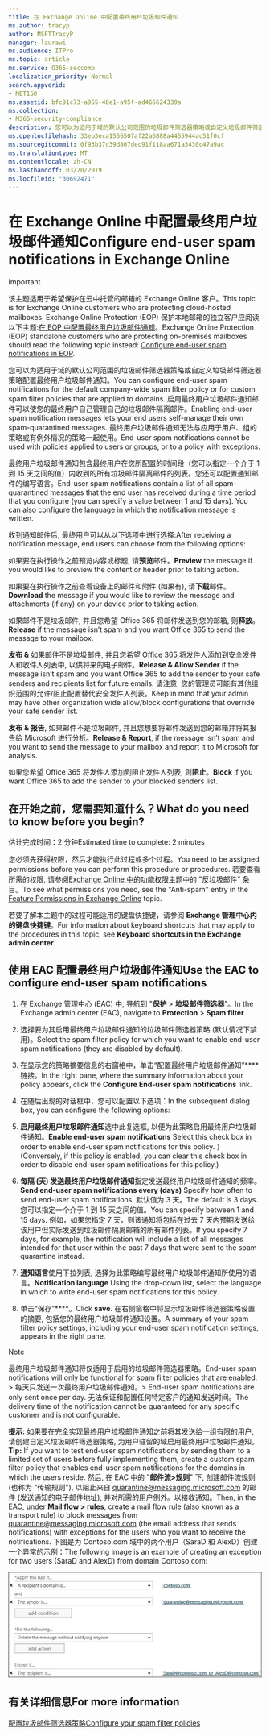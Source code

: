 ```yaml
---
title: 在 Exchange Online 中配置最终用户垃圾邮件通知
ms.author: tracyp
author: MSFTTracyP
manager: laurawi
ms.audience: ITPro
ms.topic: article
ms.service: O365-seccomp
localization_priority: Normal
search.appverid:
- MET150
ms.assetid: bfc91c73-a955-40e1-a95f-ad466624339a
ms.collection:
- M365-security-compliance
description: 您可以为适用于域的默认公司范围的垃圾邮件筛选器策略或自定义垃圾邮件筛选器策略配置最终用户垃圾邮件通知。
ms.openlocfilehash: 33eb3eca1556507af22a6888a4455944ac51f0cf
ms.sourcegitcommit: 0f93b37c39d807dec91f118aa671a3430c47a9ac
ms.translationtype: MT
ms.contentlocale: zh-CN
ms.lasthandoff: 03/20/2019
ms.locfileid: "30692471"
---
```

# <a name="configure-end-user-spam-notifications-in-exchange-online"></a><span data-ttu-id="f23d9-103">在 Exchange Online 中配置最终用户垃圾邮件通知</span><span class="sxs-lookup"><span data-stu-id="f23d9-103">Configure end-user spam notifications in Exchange Online</span></span>

> [!IMPORTANT]
> <span data-ttu-id="f23d9-104">该主题适用于希望保护在云中托管的邮箱的 Exchange Online 客户。</span><span class="sxs-lookup"><span data-stu-id="f23d9-104">This topic is for Exchange Online customers who are protecting cloud-hosted mailboxes.</span></span> <span data-ttu-id="f23d9-105">Exchange Online Protection (EOP) 保护本地邮箱的独立客户应阅读以下主题:[在 EOP 中配置最终用户垃圾邮件通知](configure-end-user-spam-notifications-in-eop.md)。</span><span class="sxs-lookup"><span data-stu-id="f23d9-105">Exchange Online Protection (EOP) standalone customers who are protecting on-premises mailboxes should read the following topic instead: [Configure end-user spam notifications in EOP](configure-end-user-spam-notifications-in-eop.md).</span></span> 
  
<span data-ttu-id="f23d9-106">您可以为适用于域的默认公司范围的垃圾邮件筛选器策略或自定义垃圾邮件筛选器策略配置最终用户垃圾邮件通知。</span><span class="sxs-lookup"><span data-stu-id="f23d9-106">You can configure end-user spam notifications for the default company-wide spam filter policy or for custom spam filter policies that are applied to domains.</span></span> <span data-ttu-id="f23d9-107">启用最终用户垃圾邮件通知邮件可以使您的最终用户自己管理自己的垃圾邮件隔离邮件。</span><span class="sxs-lookup"><span data-stu-id="f23d9-107">Enabling end-user spam notification messages lets your end users self-manage their own spam-quarantined messages.</span></span> <span data-ttu-id="f23d9-108">最终用户垃圾邮件通知无法与应用于用户、组的策略或有例外情况的策略一起使用。</span><span class="sxs-lookup"><span data-stu-id="f23d9-108">End-user spam notifications cannot be used with policies applied to users or groups, or to a policy with exceptions.</span></span>
  
<span data-ttu-id="f23d9-p103">最终用户垃圾邮件通知包含最终用户在您所配置的时间段（您可以指定一个介于 1 到 15 天之间的值）内收到的所有垃圾邮件隔离邮件的列表。您还可以配置通知邮件的编写语言。</span><span class="sxs-lookup"><span data-stu-id="f23d9-p103">End-user spam notifications contain a list of all spam-quarantined messages that the end user has received during a time period that you configure (you can specify a value between 1 and 15 days). You can also configure the language in which the notification message is written.</span></span>
  
<span data-ttu-id="f23d9-111">收到通知邮件后, 最终用户可以从以下选项中进行选择:</span><span class="sxs-lookup"><span data-stu-id="f23d9-111">After receiving a notification message, end users can choose from the following options:</span></span>

<span data-ttu-id="f23d9-112">如果要在执行操作之前预览内容或标题, 请**预览**邮件。</span><span class="sxs-lookup"><span data-stu-id="f23d9-112">**Preview** the message if you would like to preview the content or header prior to taking action.</span></span>

<span data-ttu-id="f23d9-113">如果要在执行操作之前查看设备上的邮件和附件 (如果有), 请**下载**邮件。</span><span class="sxs-lookup"><span data-stu-id="f23d9-113">**Download** the message if you would like to review the message and attachments (if any) on your device prior to taking action.</span></span>

<span data-ttu-id="f23d9-114">如果邮件不是垃圾邮件, 并且您希望 Office 365 将邮件发送到您的邮箱, 则**释放**。</span><span class="sxs-lookup"><span data-stu-id="f23d9-114">**Release** if the message isn’t spam and you want Office 365 to send the message to your mailbox.</span></span>

<span data-ttu-id="f23d9-115">**发布 &** 如果邮件不是垃圾邮件, 并且您希望 Office 365 将发件人添加到安全发件人和收件人列表中, 以供将来的电子邮件。</span><span class="sxs-lookup"><span data-stu-id="f23d9-115">**Release & Allow Sender** if the message isn’t spam and you want Office 365 to add the sender to your safe senders and recipients list for future emails.</span></span> <span data-ttu-id="f23d9-116">请注意, 您的管理员可能有其他组织范围的允许/阻止配置替代安全发件人列表。</span><span class="sxs-lookup"><span data-stu-id="f23d9-116">Keep in mind that your admin may have other organization wide allow/block configurations that override your safe sender list.</span></span>

<span data-ttu-id="f23d9-117">**发布 & 报告**, 如果邮件不是垃圾邮件, 并且您想要将邮件发送到您的邮箱并将其报告给 Microsoft 进行分析。</span><span class="sxs-lookup"><span data-stu-id="f23d9-117">**Release & Report**, if the message isn’t spam and you want to send the message to your mailbox and report it to Microsoft for analysis.</span></span>

<span data-ttu-id="f23d9-118">如果您希望 Office 365 将发件人添加到阻止发件人列表, 则**阻止**。</span><span class="sxs-lookup"><span data-stu-id="f23d9-118">**Block** if you want Office 365 to add the sender to your blocked senders list.</span></span>
  
## <a name="what-do-you-need-to-know-before-you-begin"></a><span data-ttu-id="f23d9-119">在开始之前，您需要知道什么？</span><span class="sxs-lookup"><span data-stu-id="f23d9-119">What do you need to know before you begin?</span></span>

<span data-ttu-id="f23d9-120">估计完成时间：2 分钟</span><span class="sxs-lookup"><span data-stu-id="f23d9-120">Estimated time to complete: 2 minutes</span></span>
  
<span data-ttu-id="f23d9-121">您必须先获得权限，然后才能执行此过程或多个过程。</span><span class="sxs-lookup"><span data-stu-id="f23d9-121">You need to be assigned permissions before you can perform this procedure or procedures.</span></span> <span data-ttu-id="f23d9-122">若要查看所需的权限, 请参阅[Exchange Online 中的功能权限](http://technet.microsoft.com/library/15073ce1-0917-403b-8839-02a2ebc96e16.aspx)主题中的 "反垃圾邮件" 条目。</span><span class="sxs-lookup"><span data-stu-id="f23d9-122">To see what permissions you need, see the "Anti-spam" entry in the [Feature Permissions in Exchange Online](http://technet.microsoft.com/library/15073ce1-0917-403b-8839-02a2ebc96e16.aspx) topic.</span></span> 
  
<span data-ttu-id="f23d9-123">若要了解本主题中的过程可能适用的键盘快捷键，请参阅 **Exchange 管理中心内的键盘快捷键**。</span><span class="sxs-lookup"><span data-stu-id="f23d9-123">For information about keyboard shortcuts that may apply to the procedures in this topic, see **Keyboard shortcuts in the Exchange admin center**.</span></span>
  
## <a name="use-the-eac-to-configure-end-user-spam-notifications"></a><span data-ttu-id="f23d9-124">使用 EAC 配置最终用户垃圾邮件通知</span><span class="sxs-lookup"><span data-stu-id="f23d9-124">Use the EAC to configure end-user spam notifications</span></span>

1. <span data-ttu-id="f23d9-125">在 Exchange 管理中心 (EAC) 中, 导航到 "**保护** \> **垃圾邮件筛选器**"。</span><span class="sxs-lookup"><span data-stu-id="f23d9-125">In the Exchange admin center (EAC), navigate to **Protection** \> **Spam filter**.</span></span>
    
2. <span data-ttu-id="f23d9-126">选择要为其启用最终用户垃圾邮件通知的垃圾邮件筛选器策略 (默认情况下禁用)。</span><span class="sxs-lookup"><span data-stu-id="f23d9-126">Select the spam filter policy for which you want to enable end-user spam notifications (they are disabled by default).</span></span>
    
3. <span data-ttu-id="f23d9-127">在显示您的策略摘要信息的右窗格中，单击“配置最终用户垃圾邮件通知”\*\*\*\* 链接。</span><span class="sxs-lookup"><span data-stu-id="f23d9-127">In the right pane, where the summary information about your policy appears, click the **Configure End-user spam notifications** link.</span></span> 
    
4. <span data-ttu-id="f23d9-128">在随后出现的对话框中，您可以配置以下选项：</span><span class="sxs-lookup"><span data-stu-id="f23d9-128">In the subsequent dialog box, you can configure the following options:</span></span>
    
1. <span data-ttu-id="f23d9-129">**启用最终用户垃圾邮件通知**选中此复选框, 以便为此策略启用最终用户垃圾邮件通知。</span><span class="sxs-lookup"><span data-stu-id="f23d9-129">**Enable end-user spam notifications** Select this check box in order to enable end-user spam notifications for this policy.</span></span> <span data-ttu-id="f23d9-130">）</span><span class="sxs-lookup"><span data-stu-id="f23d9-130">(Conversely, if this policy is enabled, you can clear this check box in order to disable end-user spam notifications for this policy.)</span></span> 
    
2. <span data-ttu-id="f23d9-131">**每隔 (天) 发送最终用户垃圾邮件通知**指定发送最终用户垃圾邮件通知的频率。</span><span class="sxs-lookup"><span data-stu-id="f23d9-131">**Send end-user spam notifications every (days)** Specify how often to send end-user spam notifications.</span></span> <span data-ttu-id="f23d9-132">默认值为 3 天。</span><span class="sxs-lookup"><span data-stu-id="f23d9-132">The default is 3 days.</span></span> <span data-ttu-id="f23d9-133">您可以指定一个介于 1 到 15 天之间的值。</span><span class="sxs-lookup"><span data-stu-id="f23d9-133">You can specify between 1 and 15 days.</span></span> <span data-ttu-id="f23d9-134">例如，如果您指定 7 天，则该通知将包括在过去 7 天内预期发送给该用户但实际发送到垃圾邮件隔离邮箱的所有邮件列表。</span><span class="sxs-lookup"><span data-stu-id="f23d9-134">If you specify 7 days, for example, the notification will include a list of all messages intended for that user within the past 7 days that were sent to the spam quarantine instead.</span></span> 
    
3. <span data-ttu-id="f23d9-135">**通知语言**使用下拉列表, 选择为此策略编写最终用户垃圾邮件通知所使用的语言。</span><span class="sxs-lookup"><span data-stu-id="f23d9-135">**Notification language** Using the drop-down list, select the language in which to write end-user spam notifications for this policy.</span></span> 
    
5. <span data-ttu-id="f23d9-136">单击“保存”\*\*\*\*。</span><span class="sxs-lookup"><span data-stu-id="f23d9-136">Click **save**.</span></span> <span data-ttu-id="f23d9-137">在右侧窗格中将显示垃圾邮件筛选器策略设置的摘要, 包括您的最终用户垃圾邮件通知设置。</span><span class="sxs-lookup"><span data-stu-id="f23d9-137">A summary of your spam filter policy settings, including your end-user spam notification settings, appears in the right pane.</span></span>
    
> [!NOTE]
>  <span data-ttu-id="f23d9-138">最终用户垃圾邮件通知将仅适用于启用的垃圾邮件筛选器策略。</span><span class="sxs-lookup"><span data-stu-id="f23d9-138">End-user spam notifications will only be functional for spam filter policies that are enabled.</span></span> <span data-ttu-id="f23d9-139">>  每天只发送一次最终用户垃圾邮件通知。</span><span class="sxs-lookup"><span data-stu-id="f23d9-139">>  End-user spam notifications are only sent once per day.</span></span> <span data-ttu-id="f23d9-140">无法保证和配置任何特定客户的通知发送时间。</span><span class="sxs-lookup"><span data-stu-id="f23d9-140">The delivery time of the notification cannot be guaranteed for any specific customer and is not configurable.</span></span> 
  
 <span data-ttu-id="f23d9-141">**提示:** 如果要在完全实现最终用户垃圾邮件通知之前将其发送给一组有限的用户, 请创建自定义垃圾邮件筛选器策略, 为用户驻留的域启用最终用户垃圾邮件通知。</span><span class="sxs-lookup"><span data-stu-id="f23d9-141">**Tip:** If you want to test end-user spam notifications by sending them to a limited set of users before fully implementing them, create a custom spam filter policy that enables end-user spam notifications for the domains in which the users reside.</span></span> <span data-ttu-id="f23d9-142">然后, 在 EAC 中的 "**邮件流\>规则**" 下, 创建邮件流规则 (也称为 "传输规则"), 以阻止来自 quarantine@messaging.microsoft.com 的邮件 (发送通知的电子邮件地址), 并对所需的用户例外。以接收通知。</span><span class="sxs-lookup"><span data-stu-id="f23d9-142">Then, in the EAC, under **Mail flow \> rules**, create a mail flow rule (also known as a transport rule) to block messages from quarantine@messaging.microsoft.com (the email address that sends notifications) with exceptions for the users who you want to receive the notifications.</span></span> <span data-ttu-id="f23d9-143">下图是为 Contoso.com 域中的两个用户（SaraD 和 AlexD）创建一个异常的示例：</span><span class="sxs-lookup"><span data-stu-id="f23d9-143">The following image is an example of creating an exception for two users (SaraD and AlexD) from domain Contoso.com:</span></span> 
  
![测试最终用户垃圾邮件通知的传输规则](media/EOP-ESN-testspecificusers.jpg)
  
## <a name="for-more-information"></a><span data-ttu-id="f23d9-145">有关详细信息</span><span class="sxs-lookup"><span data-stu-id="f23d9-145">For more information</span></span>

[<span data-ttu-id="f23d9-146">配置垃圾邮件筛选器策略</span><span class="sxs-lookup"><span data-stu-id="f23d9-146">Configure your spam filter policies</span></span>](configure-your-spam-filter-policies.md)
  
